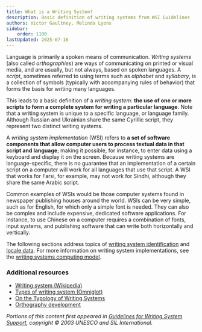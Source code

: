 ```yaml
---
title: What is a Writing System?
description: Basic definition of writing systems from WSI Guidelines
authors: Victor Gaultney, Melinda Lyons
sidebar:
    order: 1100
lastUpdated: 2025-07-16
---
```


Language is primarily a spoken means of communication. _Writing systems_ (also called _orthographies_) are ways of communicating on printed or visual media, and are usually, but not always, based on spoken languages. A _script_, sometimes referred to using terms such as _alphabet_ and _syllabary_, is a collection of symbols (typically with accompanying rules of behavior) that forms the basis for writing many languages.

This leads to a basic definition of a _writing system_: **the use of one or more scripts to form a complete system for writing a particular language**. Note that a writing system is unique to a specific language, or language family. Although Russian and Ukrainian share the same Cyrillic script, they represent two distinct writing systems.

A _writing system implementation_ (WSI) refers to **a set of software components that allow computer users to process textual data in that script and language**; making it possible, for instance, to enter data using a keyboard and display it on the screen. Because writing systems are language-specific, there is no guarantee that an implementation of a certain script on a computer will work for all languages that use that script. A WSI that works for Farsi, for example, may not work for Sindhi, although they share the same Arabic script.

Common examples of WSIs would be those computer systems found in newspaper publishing houses around the world. WSIs can be very simple, such as for English, for which only a simple font is needed. They can also be complex and include expensive, dedicated software applications. For instance, to use Chinese on a computer requires a combination of fonts, input systems, and publishing software that can write both horizontally and vertically.

The following sections address topics of [writing system identification][language-tagging] and [locale data][locale-data]. For more information on writing system implementations, see the [writing systems computing model][ws-computing-model].

### Additional resources

- [Writing system (Wikipedia)][wiki-writing-system]
- [Types of writing system (Omniglot)][omni-types-of-ws]
- [On the Typology of Writing Systems][fedorova2020]
- [Orthography development][sil-orthography-dev]

_Portions of this content first appeared in [Guidelines for Writing System Support][wsig], copyright © 2003 UNESCO and SIL International._

[fedorova2020]: https://www.fluxus-editions.fr/gla5-fedo.pdf
[language-tagging]: /topics/writingsystems/language-tagging
[locale-data]: /topics/writingsystems/locale-data
[omni-types-of-ws]: https://www.omniglot.com/writing/types.htm
[sil-orthography-dev]: https://www.sil.org/literacy-and-education/orthography-development
[wiki-writing-system]: https://en.wikipedia.org/wiki/Writing_system
[ws-computing-model]: /topics/computing/ws-computing-model
[wsig]: https://scripts.sil.org/wsi_guidelines.html

